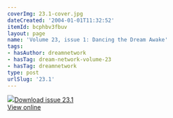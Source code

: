```yaml
---
coverImg: 23.1-cover.jpg
dateCreated: '2004-01-01T11:32:52'
itemId: bcphbv3fbuv
layout: page
name: 'Volume 23, issue 1: Dancing the Dream Awake'
tags:
- hasAuthor: dreamnetwork
- hasTag: dream-network-volume-23
- hasTag: dreamnetwork
type: post
urlSlug: '23.1'
---
```

<img class="card-journal-img" src="../images/23.1-rect.jpg"/><a href="../files/pdfs/Volume_23/23.1_dance.pdf" download="">Download issue 23.1</a><br><a href="../files/pdfs/Volume_23/23.1_dance.pdf">View online</a>